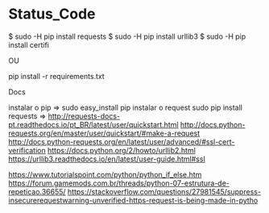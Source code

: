 # Status_Code

$ sudo -H pip install requests
$ sudo -H pip install urllib3
$ sudo -H pip install certifi

OU

pip install -r requirements.txt


Docs

instalar o pip => sudo easy_install pip
instalar o request sudo pip install requests => http://requests-docs-pt.readthedocs.io/pt_BR/latest/user/quickstart.html
http://docs.python-requests.org/en/master/user/quickstart/#make-a-request
http://docs.python-requests.org/en/latest/user/advanced/#ssl-cert-verification
https://docs.python.org/2/howto/urllib2.html
https://urllib3.readthedocs.io/en/latest/user-guide.html#ssl

https://www.tutorialspoint.com/python/python_if_else.htm
https://forum.gamemods.com.br/threads/python-07-estrutura-de-repeticao.36655/
https://stackoverflow.com/questions/27981545/suppress-insecurerequestwarning-unverified-https-request-is-being-made-in-pytho
